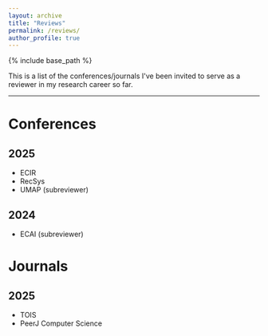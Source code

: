 ```yaml
---
layout: archive
title: "Reviews"
permalink: /reviews/
author_profile: true
---
```

{% include base_path %}

This is a list of the conferences/journals I've been invited to serve as a reviewer in my research career so far.

---
# Conferences

## 2025
* ECIR
* RecSys
* UMAP (subreviewer)

## 2024
* ECAI (subreviewer)


# Journals
## 2025

* TOIS
* PeerJ Computer Science